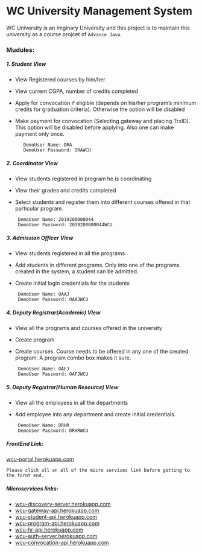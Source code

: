 # WC University Management System


  WC University is an Imginary University and this project is to maintain this university as a course projcet of `Advance Java`. 
  
   
  

### Mudules:

#####  1.    Student View
   - View Registered courses by him/her
   - View current CGPA, number of credits completed
   - Apply for convocation if eligible (depends on his/her program’s minimum credits for graduation criteria). Otherwise the option will be disabled
   - Make payment for convocation (Selecting gateway and placing TrxID). This option will be disabled before applying. Also one can make payment only once.
    
            DemoUser Name: DRA
            DemoUser Password: DRAWCU

#####  2.    Coordinator View
   - View students registered in program he is coordinating
   - View their grades and credits completed
   - Select students and register them into different courses offered in that particular program.
    
    
          DemoUser Name: 2019200000044
          DemoUser Password: 2019200000044WCU
          
  
#####  3.    Admission Officer View
   - View students registered in all the programs
   - Add students in different programs. Only into one of the programs created in the system, a student can be admitted. 
   - Create initial login credentials for the students
    
          DemoUser Name: OAAJ
          DemoUser Password: OAAJWCU
  
#####  4.    Deputy Registrar(Academic) VIew
   - View all the programs and courses offered in the university
   - Create program
   - Create courses. Course needs to be offered in any one of the created program. A program combo box makes it sure.
   
    
          DemoUser Name: OAFJ
          DemoUser Password: OAFJWCU

    
#####  5.    Deputy Registrar(Human Resource) VIew
   - View all the employees in all the departments
   - Add employee into any department and create initial credentials.
   
    
          DemoUser Name: DRHR
          DemoUser Password: DRHRWCU
          


##### FrontEnd Link:       

   [wcu-portal.herokuapp.com](https://wcu-portal.herokuapp.com) 

`` Please click all on all of the micro services link before getting to the fornt end.  ``

##### Microservices links:

  - [wcu-discovery-server.herokuapp.com](http://wcu-discovery-server.herokuapp.com)
  - [wcu-gateway-api.herokuapp.com](https://wcu-gateway-api.herokuapp.com)
  - [wcu-student-api.herokuapp.com](https://wcu-student-api.herokuapp.com/swagger-ui.html#)
  - [wcu-program-api.herokuapp.com](https://wcu-program-api.herokuapp.com/swagger-ui.html#)
  - [wcu-hr-api.herokuapp.com](https://wcu-hr-api.herokuapp.com/swagger-ui.html#)
  - [wcu-auth-server.herokuapp.com](https://wcu-auth-server.herokuapp.com/api/v1/auth)
  - [wcu-convocation-api.herokuapp.com](https://wcu-convocation-api.herokuapp.com/swagger-ui.html#)
      

